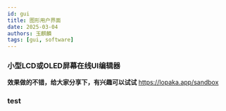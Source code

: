 ```yaml
---
id: gui
title: 图形用户界面
date: 2025-03-04
authors: 玉麒麟
tags: [gui, software]
---
```


<!-- truncate -->

 ### 小型LCD或OLED屏幕在线UI编辑器
 
 **效果做的不错，给大家分享下，有兴趣可以试试**
 https://lopaka.app/sandbox

### test


